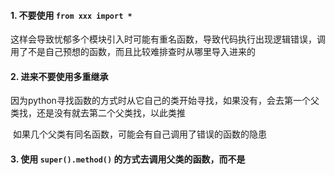 #### 1. 不要使用 `from xxx import *`

​		这样会导致忧郁多个模块引入时可能有重名函数，导致代码执行出现逻辑错误，调用了不是自己预想的函数，而且比较难排查时从哪里导入进来的



#### 2. 进来不要使用多重继承

​			因为python寻找函数的方式时从它自己的类开始寻找，如果没有，会去第一个父类找，还是没有就去第二个父类找，以此类推

​			如果几个父类有同名函数，可能会有自己调用了错误的函数的隐患



#### 3. 使用 `super().method()` 的方式去调用父类的函数，而不是

